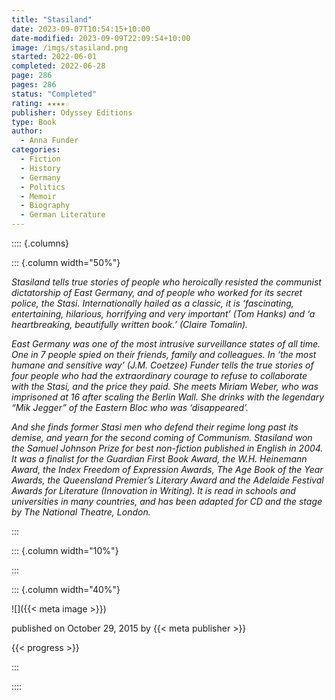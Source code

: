 ```yaml
---
title: "Stasiland"
date: 2023-09-07T10:54:15+10:00
date-modified: 2023-09-09T22:09:54+10:00
image: /imgs/stasiland.png
started: 2022-06-01
completed: 2022-06-28
page: 286
pages: 286
status: "Completed"
rating: ★★★★☆
publisher: Odyssey Editions
type: Book
author:
  - Anna Funder
categories:
  - Fiction
  - History
  - Germany
  - Politics
  - Memoir
  - Biography
  - German Literature
---
```


:::: {.columns}

::: {.column width="50%"}

_Stasiland tells true stories of people who heroically resisted the communist dictatorship of East Germany, and of people who worked for its secret police, the Stasi. Internationally hailed as a classic, it is ‘fascinating, entertaining, hilarious, horrifying and very important’ (Tom Hanks) and ‘a heartbreaking, beautifully written book.’ (Claire Tomalin)._

_East Germany was one of the most intrusive surveillance states of all time. One in 7 people spied on their friends, family and colleagues. In ‘the most humane and sensitive way’ (J.M. Coetzee) Funder tells the true stories of four people who had the extraordinary courage to refuse to collaborate with the Stasi, and the price they paid. She meets Miriam Weber, who was imprisoned at 16 after scaling the Berlin Wall. She drinks with the legendary “Mik Jegger” of the Eastern Bloc who was ‘disappeared’._

_And she finds former Stasi men who defend their regime long past its demise, and yearn for the second coming of Communism. Stasiland won the Samuel Johnson Prize for best non-fiction published in English in 2004. It was a finalist for the Guardian First Book Award, the W.H. Heinemann Award, the Index Freedom of Expression Awards, The Age Book of the Year Awards, the Queensland Premier’s Literary Award and the Adelaide Festival Awards for Literature (Innovation in Writing). It is read in schools and universities in many countries, and has been adapted for CD and the stage by The National Theatre, London._

:::

::: {.column width="10%"}
<!-- empty column to create gap -->
:::

::: {.column width="40%"}

![]({{< meta image >}})

published on October 29, 2015 by {{< meta publisher >}}

{{< progress >}}

:::

::::
